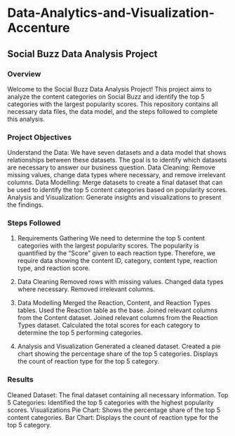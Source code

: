 # Data-Analytics-and-Visualization-Accenture

## Social Buzz Data Analysis Project
### Overview
Welcome to the Social Buzz Data Analysis Project! 
This project aims to analyze the content categories on Social Buzz and identify the top 5 categories with the largest popularity scores. This repository contains all necessary data files, the data model, and the steps followed to complete this analysis.

### Project Objectives
Understand the Data: We have seven datasets and a data model that shows relationships between these datasets. The goal is to identify which datasets are necessary to answer our business question.
Data Cleaning: Remove missing values, change data types where necessary, and remove irrelevant columns.
Data Modelling: Merge datasets to create a final dataset that can be used to identify the top 5 content categories based on popularity scores.
Analysis and Visualization: Generate insights and visualizations to present the findings.

### Steps Followed
1. Requirements Gathering
We need to determine the top 5 content categories with the largest popularity scores. The popularity is quantified by the “Score” given to each reaction type. Therefore, we require data showing the content ID, category, content type, reaction type, and reaction score.

2. Data Cleaning
Removed rows with missing values.
Changed data types where necessary.
Removed irrelevant columns.
3. Data Modelling
Merged the Reaction, Content, and Reaction Types tables.
Used the Reaction table as the base.
Joined relevant columns from the Content dataset.
Joined relevant columns from the Reaction Types dataset.
Calculated the total scores for each category to determine the top 5 performing categories.
4. Analysis and Visualization
Generated a cleaned dataset.
Created a pie chart showing the percentage share of the top 5 categories.
Displays the count of reaction type for the top 5 category.
### Results
Cleaned Dataset: The final dataset containing all necessary information.
Top 5 Categories: Identified the top 5 categories with the highest popularity scores.
Visualizations
Pie Chart: Shows the percentage share of the top 5 content categories.
Bar Chart: Displays the count of reaction type for the top 5 category.

